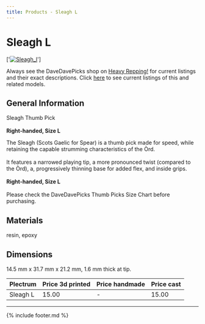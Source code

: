 ```yaml
---
title: Products - Sleagh L
---
```

# Sleagh L

['[![Sleagh_l](../../assets/images/sleagh_l_01.jpg)](../picks/sleagh_l)']

Always see the DaveDavePicks shop on [Heavy Repping!](https://www.heavyrepping.com/shop/store/davedavepicks/) for current listings and their exact descriptions. Click [here](https://heavyrepping.com/davedavepicks/?s=Sleagh&post_type=product) to see current listings of this and related models.

## General Information
Sleagh Thumb Pick<br/><br/>**Right-handed, Size L**

The Sleagh (Scots Gaelic for Spear) is a thumb pick made for speed, while retaining the capable strumming characteristics of the Òrd.<br/><br/>It features a narrowed playing tip, a more pronounced twist (compared to the Òrd), a, progressively thinning base for added flex, and inside grips.<br/><br/>**Right-handed, Size L**<br/><br/>Please check the DaveDavePicks Thumb Picks Size Chart before purchasing.

## Materials
resin, epoxy

## Dimensions
14.5 mm x 31.7 mm x 21.2 mm, 1.6 mm thick at tip.

| **Plectrum**                                        | **Price 3d printed**   | **Price handmade**   | **Price cast**   |
|:----------------------------------------------------|:-----------------------|:---------------------|:-----------------|
| Sleagh L                                          | 15.00               | -             | 15.00         |

---

{% include footer.md %}